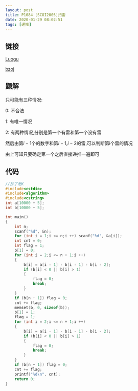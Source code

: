 ```yaml
---
layout: post
title: P1084 [SCOI2005]扫雷
date: 2020-01-29 08:02:51
tags: [递推]
---
```


## 链接

[Luogu](https://www.luogu.com.cn/problem/P2327)  

[bzoj](https://www.lydsy.com/JudgeOnline/problem.php?id=1088)

## 题解

只可能有三种情况:

0: 不合法  

1: 有唯一情况  

2: 有两种情况,分别是第一个有雷和第一个没有雷  

然后由第$i-1$个的数字和第$i-1$,$i-2$的雷,可以判断第i个雷的情况

由上可知只要确定第一个之后直接递推一遍即可

## 代码

```cpp
//抄了老K
#include<cstdio>
#include<algorithm>
#include<cstring>
int a[10000 + 5];
int b[10000 + 5];

int main()
{
    int n;
    scanf("%d", &n);
    for (int i = 1;i <= n;i ++) scanf("%d", &a[i]);
    int cnt = 0;
    int flag = 1;
    b[1] = 0;
    for (int i = 2;i <= n + 1;i ++)
    {
        b[i] = a[i - 1] - b[i - 1] - b[i - 2];
        if (b[i] < 0 || b[i] > 1)
        {
            flag = 0;
            break;
        }
    }
    if (b[n + 1]) flag = 0;
    cnt += flag;
    memset(b, 0, sizeof(b));
    b[1] = 1;
    flag = 1;
    for (int i = 2;i <= n + 1;i ++)
    {
        b[i] = a[i - 1] - b[i - 1] - b[i - 2];
        if (b[i] < 0 || b[i] > 1)
        {
            flag = 0;
            break;
        }
    }
    if (b[n + 1]) flag = 0;
    cnt += flag;
    printf("%d\n", cnt);
    return 0;
}
```

